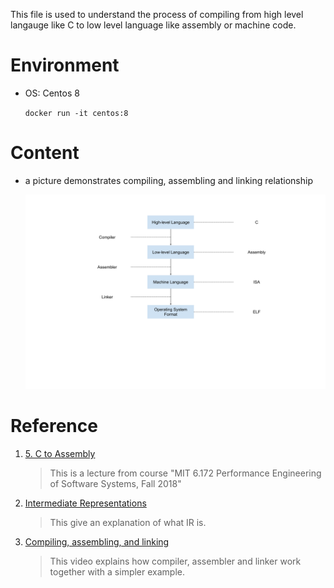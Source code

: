 This file is used to understand the process of compiling from high level langauge like C to low level language like assembly or machine code.

# Environment

- OS: Centos 8

    `docker run -it centos:8`

# Content

- a picture demonstrates compiling, assembling and linking relationship

    ![compiling assembling linking](./compiling-assembling-linking.png)

# Reference

1. [5. C to Assembly](https://www.youtube.com/watch?v=wt7a5BOztuM)

    > This is a lecture from course "MIT 6.172 Performance Engineering of Software Systems, Fall 2018"

2. [Intermediate Representations](https://cs.lmu.edu/~ray/notes/ir/)

    > This give an explanation of what IR is.

3. [Compiling, assembling, and linking](https://www.youtube.com/watch?v=N2y6csonII4)

    > This video explains how compiler, assembler and linker work together with a simpler example.

